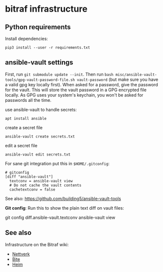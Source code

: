 bitraf infrastructure
=====================

Python requirements
-------------------

Install dependencies:

    pip3 install --user -r requirements.txt

ansible-vault settings
----------------------

First, run `git submodule update --init`. Then run
`bash misc/ansible-vault-tools/gpg-vault-password-file.sh vault-password`
(but make sure you have a valid gpg key locally first). When asked for
a password, give the password for the vault. This will store the vault
password in a GPG encrypted file locally. As GPG uses your system's
keychain, you won't be asked for passwords all the time.

use ansible-vault to handle secrets:

    apt install ansible

create a secret file

    ansible-vault create secrets.txt

edit a secret file

    ansible-vault edit secrets.txt

For sane git integration put this in `$HOME/.gitconfig`:

    # gitconfig
    [diff "ansible-vault"]
      textconv = ansible-vault view
      # Do not cache the vault contents
      cachetextconv = false

See also: https://github.com/building5/ansible-vault-tools

**Git config**: Run this to show the plain text diff on vault files:

   git config diff.ansible-vault.textconv ansible-vault view

See also
--------

Infrastructure on the Bitraf wiki:
- [Nettverk](https://bitraf.no/wiki/Nettverk)
- [Bite](https://bitraf.no/wiki/Bite)
- [Heim](https://bitraf.no/wiki/Heim)
